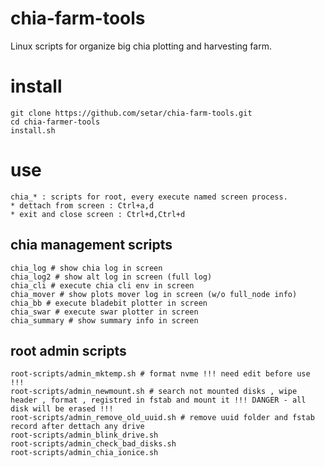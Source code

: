 # chia-farm-tools
Linux scripts for organize big chia plotting and harvesting farm.

# install
```
git clone https://github.com/setar/chia-farm-tools.git
cd chia-farmer-tools
install.sh
```

# use
```
chia_* : scripts for root, every execute named screen process.
* dettach from screen : Ctrl+a,d
* exit and close screen : Ctrl+d,Ctrl+d
```
## chia management scripts
```
chia_log # show chia log in screen
chia_log2 # show alt log in screen (full log)
chia_cli # execute chia cli env in screen
chia_mover # show plots mover log in screen (w/o full_node info)
chia_bb # execute bladebit plotter in screen
chia_swar # execute swar plotter in screen
chia_summary # show summary info in screen
```
## root admin scripts
```
root-scripts/admin_mktemp.sh # format nvme !!! need edit before use !!!
root-scripts/admin_newmount.sh # search not mounted disks , wipe header , format , registred in fstab and mount it !!! DANGER - all disk will be erased !!!
root-scripts/admin_remove_old_uuid.sh # remove uuid folder and fstab record after dettach any drive
root-scripts/admin_blink_drive.sh 
root-scripts/admin_check_bad_disks.sh
root-scripts/admin_chia_ionice.sh
```
